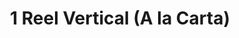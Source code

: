 ---
title: 1 Reel Vertical (A la Carta)
seccion: Redes Sociales
tipo: Adicional
descripcion: Produce un video corto de alto impacto para una campaña o producto específico.
precio: 200000
---